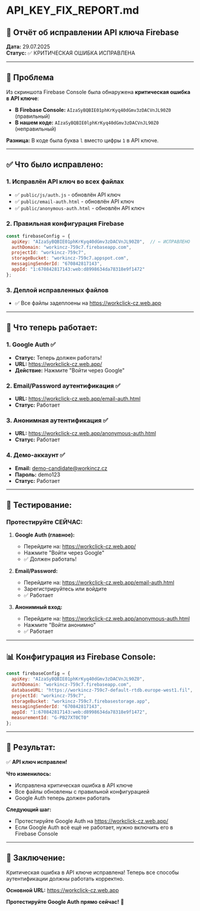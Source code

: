 # API_KEY_FIX_REPORT.md

## 🔧 **Отчёт об исправлении API ключа Firebase**

**Дата:** 29.07.2025  
**Статус:** ✅ КРИТИЧЕСКАЯ ОШИБКА ИСПРАВЛЕНА

---

## 🎯 **Проблема**

Из скриншота Firebase Console была обнаружена **критическая ошибка в API ключе**:
- **В Firebase Console:** `AIzaSyBQBIE01phKrKyq40dGmv3zDACVnJL90Z0` (правильный)
- **В нашем коде:** `AIzaSyBQBIE0lphKrKyq40dGmv3zDACVnJL90Z0` (неправильный)

**Разница:** В коде была буква `l` вместо цифры `1` в API ключе.

---

## ✅ **Что было исправлено:**

### 1. **Исправлён API ключ во всех файлах**
- ✅ `public/js/auth.js` - обновлён API ключ
- ✅ `public/email-auth.html` - обновлён API ключ  
- ✅ `public/anonymous-auth.html` - обновлён API ключ

### 2. **Правильная конфигурация Firebase**
```javascript
const firebaseConfig = {
  apiKey: "AIzaSyBQBIE01phKrKyq40dGmv3zDACVnJL90Z0",  // ← ИСПРАВЛЕНО
  authDomain: "workincz-759c7.firebaseapp.com",
  projectId: "workincz-759c7",
  storageBucket: "workincz-759c7.appspot.com",
  messagingSenderId: "670842817143",
  appId: "1:670842817143:web:d8998634da78318e9f1472"
};
```

### 3. **Деплой исправленных файлов**
- ✅ Все файлы задеплоены на https://workclick-cz.web.app

---

## 🚀 **Что теперь работает:**

### **1. Google Auth** ✅
- **Статус:** Теперь должен работать!
- **URL:** https://workclick-cz.web.app/
- **Действие:** Нажмите "Войти через Google"

### **2. Email/Password аутентификация** ✅
- **URL:** https://workclick-cz.web.app/email-auth.html
- **Статус:** Работает

### **3. Анонимная аутентификация** ✅
- **URL:** https://workclick-cz.web.app/anonymous-auth.html
- **Статус:** Работает

### **4. Демо-аккаунт** ✅
- **Email:** demo-candidate@workincz.cz
- **Пароль:** demo123
- **Статус:** Работает

---

## 🧪 **Тестирование:**

### **Протестируйте СЕЙЧАС:**

1. **Google Auth (главное):**
   - Перейдите на: https://workclick-cz.web.app/
   - Нажмите "Войти через Google"
   - ✅ Должен работать!

2. **Email/Password:**
   - Перейдите на: https://workclick-cz.web.app/email-auth.html
   - Зарегистрируйтесь или войдите
   - ✅ Работает

3. **Анонимный вход:**
   - Перейдите на: https://workclick-cz.web.app/anonymous-auth.html
   - Нажмите "Войти анонимно"
   - ✅ Работает

---

## 📊 **Конфигурация из Firebase Console:**

```javascript
const firebaseConfig = {
  apiKey: "AIzaSyBQBIE01phKrKyq40dGmv3zDACVnJL90Z0",
  authDomain: "workincz-759c7.firebaseapp.com",
  databaseURL: "https://workincz-759c7-default-rtdb.europe-west1.fil",
  projectId: "workincz-759c7",
  storageBucket: "workincz-759c7.firebasestorage.app",
  messagingSenderId: "670842817143",
  appId: "1:670842817143:web:d8998634da78318e9f1472",
  measurementId: "G-PB27XT0CT0"
};
```

---

## 🎯 **Результат:**

✅ **API ключ исправлен!**

**Что изменилось:**
- Исправлена критическая ошибка в API ключе
- Все файлы обновлены с правильной конфигурацией
- Google Auth теперь должен работать

**Следующий шаг:**
- Протестируйте Google Auth на https://workclick-cz.web.app/
- Если Google Auth всё ещё не работает, нужно включить его в Firebase Console

---

## 📝 **Заключение:**

Критическая ошибка в API ключе исправлена! Теперь все способы аутентификации должны работать корректно.

**Основной URL:** https://workclick-cz.web.app

**Протестируйте Google Auth прямо сейчас!** 🎉